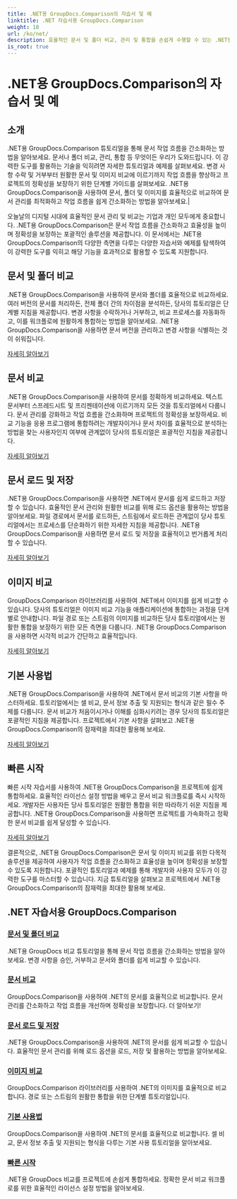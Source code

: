 ```yaml
---
title: .NET용 GroupDocs.Comparison의 자습서 및 예
linktitle: .NET 자습서용 GroupDocs.Comparison
weight: 10
url: /ko/net/
description: 효율적인 문서 및 폴더 비교, 관리 및 통합을 손쉽게 수행할 수 있는 .NET용 GroupDocs.Comparison에 대한 포괄적인 자습서를 살펴보세요.
is_root: true
---
```


# .NET용 GroupDocs.Comparison의 자습서 및 예

## 소개

.NET용 GroupDocs.Comparison 튜토리얼을 통해 문서 작업 흐름을 간소화하는 방법을 알아보세요. 문서나 폴더 비교, 관리, 통합 등 무엇이든 우리가 도와드립니다. 이 강력한 도구를 활용하는 기술을 익히려면 자세한 튜토리얼과 예제를 살펴보세요. 변경 사항 수락 및 거부부터 원활한 문서 및 이미지 비교에 이르기까지 작업 흐름을 향상하고 프로젝트의 정확성을 보장하기 위한 단계별 가이드를 살펴보세요. .NET용 GroupDocs.Comparison을 사용하여 문서, 폴더 및 이미지를 효율적으로 비교하여 문서 관리를 최적화하고 작업 흐름을 쉽게 간소화하는 방법을 알아보세요.|

오늘날의 디지털 시대에 효율적인 문서 관리 및 비교는 기업과 개인 모두에게 중요합니다. .NET용 GroupDocs.Comparison은 문서 작업 흐름을 간소화하고 효율성을 높이며 정확성을 보장하는 포괄적인 솔루션을 제공합니다. 이 문서에서는 .NET용 GroupDocs.Comparison의 다양한 측면을 다루는 다양한 자습서와 예제를 탐색하여 이 강력한 도구를 익히고 해당 기능을 효과적으로 활용할 수 있도록 지원합니다.

## 문서 및 폴더 비교

.NET용 GroupDocs.Comparison을 사용하여 문서와 폴더를 효율적으로 비교하세요. 여러 버전의 문서를 처리하든, 전체 폴더 간의 차이점을 분석하든, 당사의 튜토리얼은 단계별 지침을 제공합니다. 변경 사항을 수락하거나 거부하고, 비교 프로세스를 자동화하고, 이를 워크플로에 원활하게 통합하는 방법을 알아보세요. .NET용 GroupDocs.Comparison을 사용하면 문서 버전을 관리하고 변경 사항을 식별하는 것이 쉬워집니다.

[자세히 알아보기](./documents-and-folder-comparison/)

## 문서 비교

.NET용 GroupDocs.Comparison을 사용하여 문서를 정확하게 비교하세요. 텍스트 문서부터 스프레드시트 및 프리젠테이션에 이르기까지 모든 것을 튜토리얼에서 다룹니다. 문서 관리를 강화하고 작업 흐름을 간소화하며 프로젝트의 정확성을 보장하세요. 비교 기능을 응용 프로그램에 통합하려는 개발자이거나 문서 차이를 효율적으로 분석하는 방법을 찾는 사용자인지 여부에 관계없이 당사의 튜토리얼은 포괄적인 지침을 제공합니다.

[자세히 알아보기](./document-comparison/)

## 문서 로드 및 저장

.NET용 GroupDocs.Comparison을 사용하면 .NET에서 문서를 쉽게 로드하고 저장할 수 있습니다. 효율적인 문서 관리와 원활한 비교를 위해 로드 옵션을 활용하는 방법을 알아보세요. 파일 경로에서 문서를 로드하든, 스트림에서 로드하든 관계없이 당사 튜토리얼에서는 프로세스를 단순화하기 위한 자세한 지침을 제공합니다. .NET용 GroupDocs.Comparison을 사용하면 문서 로드 및 저장을 효율적이고 번거롭게 처리할 수 있습니다.

[자세히 알아보기](./loading-and-saving-documents/)

## 이미지 비교

GroupDocs.Comparison 라이브러리를 사용하여 .NET에서 이미지를 쉽게 비교할 수 있습니다. 당사의 튜토리얼은 이미지 비교 기능을 애플리케이션에 통합하는 과정을 단계별로 안내합니다. 파일 경로 또는 스트림의 이미지를 비교하든 당사 튜토리얼에서는 원활한 통합을 보장하기 위한 모든 측면을 다룹니다. .NET용 GroupDocs.Comparison을 사용하면 시각적 비교가 간단하고 효율적입니다.

[자세히 알아보기](./image-comparison/)

## 기본 사용법 

.NET용 GroupDocs.Comparison을 사용하여 .NET에서 문서 비교의 기본 사항을 마스터하세요. 튜토리얼에서는 셀 비교, 문서 정보 추출 및 지원되는 형식과 같은 필수 주제를 다룹니다. 문서 비교가 처음이시거나 이해를 심화시키려는 경우 당사의 튜토리얼은 포괄적인 지침을 제공합니다. 프로젝트에서 기본 사항을 살펴보고 .NET용 GroupDocs.Comparison의 잠재력을 최대한 활용해 보세요.

[자세히 알아보기](./basic-usage/)

## 빠른 시작 

빠른 시작 자습서를 사용하여 .NET용 GroupDocs.Comparison을 프로젝트에 쉽게 통합하세요. 효율적인 라이선스 설정 방법을 배우고 문서 비교 워크플로를 즉시 시작하세요. 개발자든 사용자든 당사 튜토리얼은 원활한 통합을 위한 따라하기 쉬운 지침을 제공합니다. .NET용 GroupDocs.Comparison을 사용하면 프로젝트를 가속화하고 정확한 문서 비교를 쉽게 달성할 수 있습니다.

[자세히 알아보기](./quick-start/)

결론적으로, .NET용 GroupDocs.Comparison은 문서 및 이미지 비교를 위한 다목적 솔루션을 제공하여 사용자가 작업 흐름을 간소화하고 효율성을 높이며 정확성을 보장할 수 있도록 지원합니다. 포괄적인 튜토리얼과 예제를 통해 개발자와 사용자 모두가 이 강력한 도구를 마스터할 수 있습니다. 지금 튜토리얼을 살펴보고 프로젝트에서 .NET용 GroupDocs.Comparison의 잠재력을 최대한 활용해 보세요.
## .NET 자습서용 GroupDocs.Comparison 
### [문서 및 폴더 비교](./documents-and-folder-comparison/)
.NET용 GroupDocs 비교 튜토리얼을 통해 문서 작업 흐름을 간소화하는 방법을 알아보세요. 변경 사항을 승인, 거부하고 문서와 폴더를 쉽게 비교할 수 있습니다.
### [문서 비교](./document-comparison/)
GroupDocs.Comparison을 사용하여 .NET의 문서를 효율적으로 비교합니다. 문서 관리를 간소화하고 작업 흐름을 개선하며 정확성을 보장합니다. 더 알아보기!
### [문서 로드 및 저장](./loading-and-saving-documents/)
.NET용 GroupDocs.Comparison을 사용하여 .NET의 문서를 쉽게 비교할 수 있습니다. 효율적인 문서 관리를 위해 로드 옵션을 로드, 저장 및 활용하는 방법을 알아보세요.
### [이미지 비교](./image-comparison/)
GroupDocs.Comparison 라이브러리를 사용하여 .NET의 이미지를 효율적으로 비교합니다. 경로 또는 스트림의 원활한 통합을 위한 단계별 튜토리얼입니다.
### [기본 사용법](./basic-usage/)
GroupDocs.Comparison을 사용하여 .NET의 문서를 효율적으로 비교합니다. 셀 비교, 문서 정보 추출 및 지원되는 형식을 다루는 기본 사용 튜토리얼을 알아보세요.
### [빠른 시작](./quick-start/)
.NET용 GroupDocs 비교를 프로젝트에 손쉽게 통합하세요. 정확한 문서 비교 워크플로를 위한 효율적인 라이선스 설정 방법을 알아보세요.